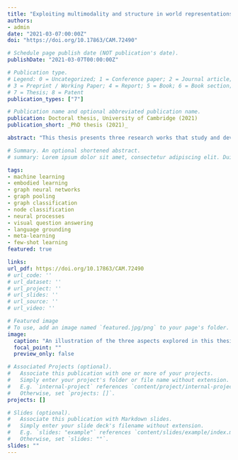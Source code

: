 ```yaml
---
title: "Exploiting multimodality and structure in world representations"
authors:
- admin
date: "2021-03-07:00:00Z"
doi: "https://doi.org/10.17863/CAM.72490"

# Schedule page publish date (NOT publication's date).
publishDate: "2021-03-07T00:00:00Z"

# Publication type.
# Legend: 0 = Uncategorized; 1 = Conference paper; 2 = Journal article;
# 3 = Preprint / Working Paper; 4 = Report; 5 = Book; 6 = Book section;
# 7 = Thesis; 8 = Patent
publication_types: ["7"]

# Publication name and optional abbreviated publication name.
publication: Doctoral thesis, University of Cambridge (2021)
publication_short: _PhD thesis (2021)_

abstract: "This thesis presents three research works that study and develop likely aspects of future intelligent agents. The first contribution centers on vision-and-language learning, introducing a challenging embodied task that shifts the focus of an existing one to the visual reasoning problem. By extending popular visual question answering (VQA) paradigms, I also designed several models that were evaluated on the novel dataset. This produced initial performance estimates for environment understanding, through the lens of a more challenging VQA downstream task. The second work presents two ways of obtaining hierarchical representations of graph-structured data. These methods either scaled to much larger graphs than the ones processed by the best-performing method at the time, or incorporated theoretical properties via the use of topological data analysis algorithms. Both approaches competed with contemporary state-of-the-art graph classification methods, even outside social domains in the second case, where the inductive bias was PageRank-driven. Finally, the third contribution delves further into relational learning, presenting a probabilistic treatment of graph representations in complex settings such as few-shot, multi-task learning and scarce-labelled data regimes. By adding relational inductive biases to neural processes, the resulting framework can model an entire distribution of functions which generate datasets with structure. This yielded significant performance gains, especially in the aforementioned complex scenarios, with semantically-accurate uncertainty estimates that drastically improved over the neural process baseline. This type of framework may eventually contribute to developing lifelong-learning systems, due to its ability to adapt to novel tasks and distributions. (Full abstract on the thesis webpage)"

# Summary. An optional shortened abstract.
# summary: Lorem ipsum dolor sit amet, consectetur adipiscing elit. Duis posuere tellus ac convallis placerat. Proin tincidunt magna sed ex sollicitudin condimentum.

tags:
- machine learning
- embodied learning
- graph neural networks
- graph pooling
- graph classification
- node classification
- neural processes
- visual question answering
- language grounding
- meta-learning
- few-shot learning
featured: true

links:
url_pdf: https://doi.org/10.17863/CAM.72490
# url_code: ''
# url_dataset: ''
# url_project: ''
# url_slides: ''
# url_source: ''
# url_video: ''

# Featured image
# To use, add an image named `featured.jpg/png` to your page's folder.
image:
  caption: "An illustration of the three aspects explored in this thesis that can benefit world representations."
  focal_point: ""
  preview_only: false

# Associated Projects (optional).
#   Associate this publication with one or more of your projects.
#   Simply enter your project's folder or file name without extension.
#   E.g. `internal-project` references `content/project/internal-project/index.md`.
#   Otherwise, set `projects: []`.
projects: []

# Slides (optional).
#   Associate this publication with Markdown slides.
#   Simply enter your slide deck's filename without extension.
#   E.g. `slides: "example"` references `content/slides/example/index.md`.
#   Otherwise, set `slides: ""`.
slides: ""
---
```

